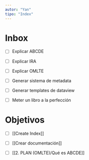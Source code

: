 ```yaml
---
autor: "Yan"
tipo: "Index"
---
```


# Inbox
- [ ] Explicar ABCDE
- [ ] Explicar IRA
- [ ] Explicar OMLTE
- [ ] Generar sistema de metadata
- [ ] Generar templates de dataview
- [ ] Meter un libro a la perfección


# Objetivos
- [ ] [[Create Index]]
- [ ] [[Crear documentación]]
- [ ] [[2. PLAN (OMLTE)/Qué es ABCDE]]



